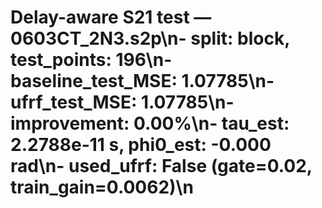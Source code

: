 # Delay-aware S21 test — 0603CT_2N3.s2p\n- split: block, test_points: 196\n- baseline_test_MSE: 1.07785\n- ufrf_test_MSE: 1.07785\n- improvement: 0.00%\n- tau_est: 2.2788e-11 s, phi0_est: -0.000 rad\n- used_ufrf: False (gate=0.02, train_gain=0.0062)\n